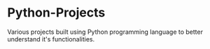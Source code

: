 # Python-Projects
Various projects built using Python programming language to better understand it's functionalities.
